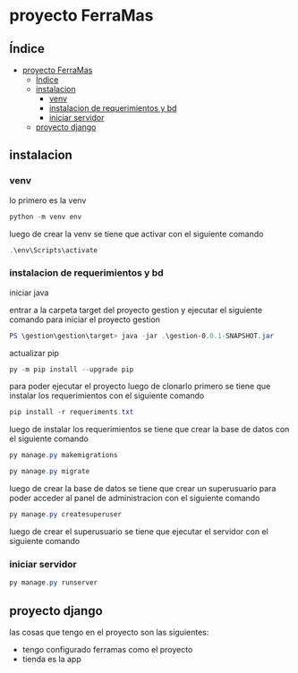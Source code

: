 # proyecto FerraMas

## Índice
- [proyecto FerraMas](#proyecto-ferramas)
  - [Índice](#índice)
  - [instalacion](#instalacion)
    - [venv](#venv)
    - [instalacion de requerimientos y bd](#instalacion-de-requerimientos-y-bd)
    - [iniciar servidor](#iniciar-servidor)
  - [proyecto django](#proyecto-django)

## instalacion

### venv

lo primero es la venv 

```powershell
python -m venv env
```
luego de crear la venv se tiene que activar con el siguiente comando

```powershell
.\env\Scripts\activate
```
### instalacion de requerimientos y bd

iniciar java

entrar a la carpeta target del proyecto gestion y ejecutar el siguiente comando para iniciar el proyecto gestion
```powershell
PS \gestion\gestion\target> java -jar .\gestion-0.0.1-SNAPSHOT.jar
```

actualizar pip

```powershell
py -m pip install --upgrade pip
```

para poder ejecutar el proyecto luego de clonarlo primero se tiene que instalar los requerimientos con el siguiente comando

```powershell
pip install -r requeriments.txt

```
luego de instalar los requerimientos se tiene que crear la base de datos con el siguiente comando

```powershell
py manage.py makemigrations

py manage.py migrate
```

luego de crear la base de datos se tiene que crear un superusuario para poder acceder al panel de administracion con el siguiente comando

```powershell
py manage.py createsuperuser
```
luego de crear el superusuario se tiene que ejecutar el servidor con el siguiente comando

### iniciar servidor

```powershell
py manage.py runserver
```

## proyecto django

las cosas que tengo en el proyecto son las siguientes:
- tengo configurado ferramas como el proyecto
- tienda es la app

